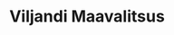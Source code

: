 ---
title: Viljandi Maavalitsus
maintainer_name: Urmas Muldmaa
maintainer_email: urmas.muldmaa@viljandi.maavalitsus.ee
description: '' 
twitter: ''
---